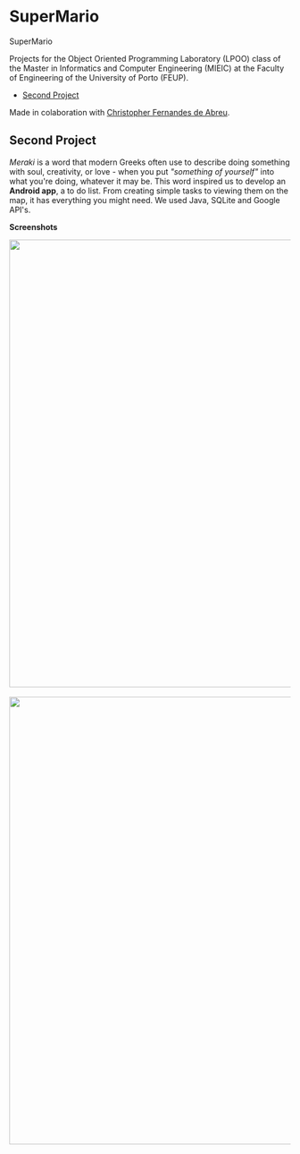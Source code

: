 # SuperMario
SuperMario

Projects for the Object Oriented Programming Laboratory (LPOO) class of the Master in Informatics and Computer Engineering (MIEIC) at the Faculty of Engineering of the University of Porto (FEUP).

- [Second Project](#second-project)

Made in colaboration with [Christopher Fernandes de Abreu](https://github.com/cfa911).<br>

## Second Project
*Meraki* is a word that modern Greeks often use to describe doing something with soul, creativity, or love - when you put *"something of yourself"* into what you're doing, whatever it may be.
This word inspired us to develop an **Android app**, a to do list. From creating simple tasks to viewing them on the map, it has everything you might need. We used Java, SQLite and Google API's.

**Screenshots**

<img src="https://github.com/mcarolinaSoares/SuperMario/blob/master/AndroidApp/1.png" width="800"><br><br>
<img src="https://github.com/mcarolinaSoares/SuperMario/blob/master/UML/SuperMario.jpg" width="800"><br><br>
